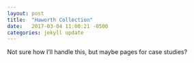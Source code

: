 ```yaml
---
layout: post
title:  "Haworth Collection"
date:   2017-03-04 11:00:21 -0500
categories: jekyll update
---
```

Not sure how I’ll handle this, but maybe pages for case studies?
